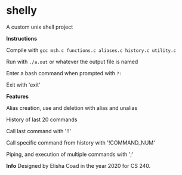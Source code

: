# shelly
A custom unix shell project

**Instructions**

Compile with `gcc msh.c functions.c aliases.c history.c utility.c`

Run with `./a.out` or whatever the output file is named

Enter a bash command when prompted with `?:`

Exit with 'exit'

**Features**

Alias creation, use and deletion with alias and unalias

History of last 20 commands

Call last command with '!!'

Call specific command from history with '!COMMAND_NUM'

Piping, and execution of multiple commands with ';'

**Info**
Designed by Elisha Coad in the year 2020 for CS 240.
